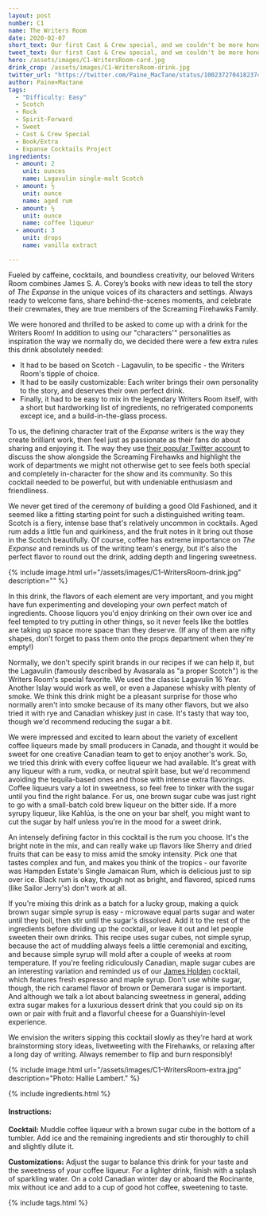 ```yaml
---
layout: post
number: C1
name: The Writers Room
date: 2020-02-07
short_text: Our first Cast & Crew special, and we couldn't be more honored.
tweet_text: Our first Cast & Crew special, and we couldn't be more honored.
hero: /assets/images/C1-WritersRoom-card.jpg
drink_crop: /assets/images/C1-WritersRoom-drink.jpg
twitter_url: "https://twitter.com/Paine_MacTane/status/1002372704182374401"
author: Paine×Mactane
tags:
  - "Difficulty: Easy"
  - Scotch
  - Rock
  - Spirit-Forward
  - Sweet
  - Cast & Crew Special
  - Book/Extra
  - Expanse Cocktails Project
ingredients:
  - amount: 2
    unit: ounces
    name: Lagavulin single-malt Scotch
  - amount: ½
    unit: ounce
    name: aged rum
  - amount: ½
    unit: ounce
    name: coffee liqueur
  - amount: 3
    unit: drops
    name: vanilla extract

---
```


Fueled by caffeine, cocktails, and boundless creativity, our beloved Writers Room combines James S. A. Corey’s books with new ideas to tell the story of _The Expanse_ in the unique voices of its characters and settings. Always ready to welcome fans, share behind-the-scenes moments, and celebrate their crewmates, they are true members of the Screaming Firehawks Family.


We were honored and thrilled to be asked to come up with a drink for the Writers Room! In addition to using our "characters'" personalities as inspiration the way we normally do, we decided there were a few extra rules this drink absolutely needed:

* It had to be based on Scotch - Lagavulin, to be specific - the Writers Room's tipple of choice.
* It had to be easily customizable: Each writer brings their own personality to the story, and deserves their own perfect drink.
* Finally, it had to be easy to mix in the legendary Writers Room itself, with a short but hardworking list of ingredients, no refrigerated components except ice, and a build-in-the-glass process.

To us, the defining character trait of the _Expanse_ writers is the way they create brilliant work, then feel just as passionate as their fans do about sharing and enjoying it. The way they use [their popular Twitter account](https://twitter.com/TheExpanseWR/) to discuss the show alongside the Screaming Firehawks and highlight the work of departments we might not otherwise get to see feels both special and completely in-character for the show and its community. So this cocktail needed to be powerful, but with undeniable enthusiasm and friendliness.

We never get tired of the ceremony of building a good Old Fashioned, and it seemed like a fitting starting point for such a distinguished writing team. Scotch is a fiery, intense base that's relatively uncommon in cocktails. Aged rum adds a little fun and quirkiness, and the fruit notes in it bring out those in the Scotch beautifully. Of course, coffee has extreme importance on _The Expanse_ and reminds us of the writing team's energy, but it's also the perfect flavor to round out the drink, adding depth and lingering sweetness.

{% include image.html url="/assets/images/C1-WritersRoom-drink.jpg" description="" %}

In this drink, the flavors of each element are very important, and you might have fun experimenting and developing your own perfect match of ingredients. Choose liquors you'd enjoy drinking on their own over ice and feel tempted to try putting in other things, so it never feels like the bottles are taking up space more space than they deserve. (If any of them are nifty shapes, don't forget to pass them onto the props department when they're empty!)

Normally, we don't specify spirit brands in our recipes if we can help it, but the Lagavulin (famously described by Avasarala as "a proper Scotch") is the Writers Room's special favorite. We used the classic Lagavulin 16 Year. Another Islay would work as well, or even a Japanese whisky with plenty of smoke. We think this drink might be a pleasant surprise for those who normally aren't into smoke because of its many other flavors, but we also tried it with rye and Canadian whiskey just in case. It's tasty that way too, though we'd recommend reducing the sugar a bit.

We were impressed and excited to learn about the variety of excellent coffee liqueurs made by small producers in Canada, and thought it would be sweet for one creative Canadian team to get to enjoy another's work. So, we tried this drink with every coffee liqueur we had available. It's great with any liqueur with a rum, vodka, or neutral spirit base, but we'd recommend avoiding the tequila-based ones and those with intense extra flavorings. Coffee liqueurs vary a lot in sweetness, so feel free to tinker with the sugar until you find the right balance. For us, one brown sugar cube was just right to go with a small-batch cold brew liqueur on the bitter side. If a more syrupy liqueur, like Kahlúa, is the one on your bar shelf, you might want to cut the sugar by half unless you're in the mood for a sweet drink.

An intensely defining factor in this cocktail is the rum you choose. It's the bright note in the mix, and can really wake up flavors like Sherry and dried fruits that can be easy to miss amid the smoky intensity. Pick one that tastes complex and fun, and makes you think of the tropics - our favorite was Hampden Estate's Single Jamaican Rum, which is delicious just to sip over ice. Black rum is okay, though not as bright, and flavored, spiced rums (like Sailor Jerry's) don't work at all.

If you're mixing this drink as a batch for a lucky group, making a quick brown sugar simple syrup is easy - microwave equal parts sugar and water until they boil, then stir until the sugar's dissolved. Add it to the rest of the ingredients before dividing up the cocktail, or leave it out and let people sweeten their own drinks. This recipe uses sugar cubes, not simple syrup, because the act of muddling always feels a little ceremonial and exciting, and because simple syrup will mold after a couple of weeks at room temperature. If you're feeling ridiculously Canadian, maple sugar cubes are an interesting variation and reminded us of our [James Holden](/cocktails/2018/04/12/james-holden) cocktail, which features fresh espresso and maple syrup. Don't use white sugar, though, the rich caramel flavor of brown or Demerara sugar is important. And although we talk a lot about balancing sweetness in general, adding extra sugar makes for a luxurious dessert drink that you could sip on its own or pair with fruit and a flavorful cheese for a Guanshiyin-level experience.

We envision the writers sipping this cocktail slowly as they're hard at work brainstorming story ideas, livetweeting with the Firehawks, or relaxing after a long day of writing. Always remember to flip and burn responsibly!

{% include image.html url="/assets/images/C1-WritersRoom-extra.jpg" description="Photo: Hallie Lambert." %}

{% include ingredients.html %}

#### Instructions:

**Cocktail:** Muddle coffee liqueur with a brown sugar cube in the bottom of a tumbler. Add ice and the remaining ingredients and stir thoroughly to chill and slightly dilute it.

**Customizations:** Adjust the sugar to balance this drink for your taste and the sweetness of your coffee liqueur. For a lighter drink, finish with a splash of sparkling water. On a cold Canadian winter day or aboard the Rocinante, mix without ice and add to a cup of good hot coffee, sweetening to taste.

{% include tags.html %}
